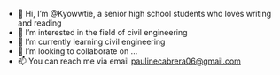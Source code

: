- 👋 Hi, I’m @Kyowwtie, a senior high school students who loves writing and reading
- 👀 I’m interested in the field of civil engineering
- 🌱 I’m currently learning civil engineering
- 💞️ I’m looking to collaborate on ...
- 📫 You can reach me via email paulinecabrera06@gmail.com

<!---
Kyowwtie/Kyowwtie is a ✨ special ✨ repository because its `README.md` (this file) appears on your GitHub profile.
You can click the Preview link to take a look at your changes.
--->

